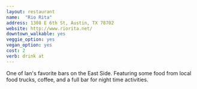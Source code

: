 ```yaml
---
layout: restaurant
name:  "Rio Rita"
address: 1308 E 6th St, Austin, TX 78702
website: http://www.riorita.net/
downtown_walkable: yes
veggie_option: yes
vegan_option: yes
cost: 2
verb: drink at
---
```


One of Ian's favorite bars on the East Side. Featuring some food from local food trucks, coffee, and a full bar for night time activities.

